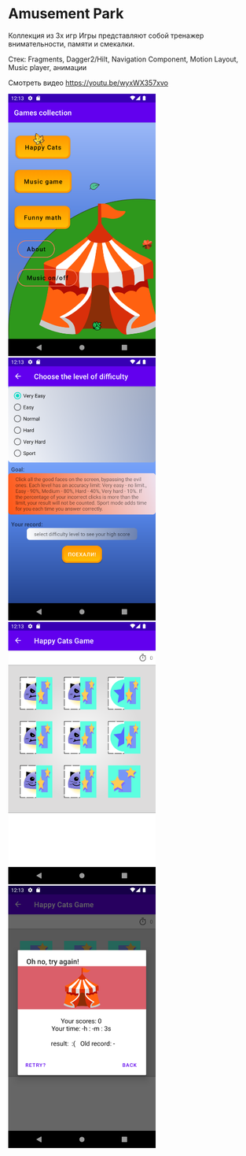 Amusement Park
=================
Коллекция из 3х игр 
Игры представляют собой тренажер внимательности, памяти и смекалки. 

Стек: Fragments, Dagger2/Hilt, Navigation Component, Motion Layout, Music player, анимации

Смотреть видео https://youtu.be/wyxWX357xvo

<img src="https://github.com/AlexanderKott/game2/blob/main/images/1.png?raw=true" width="300"/>

<img src="https://github.com/AlexanderKott/game2/blob/main/images/2.png?raw=true" width="300"/>


<img src="https://github.com/AlexanderKott/game2/blob/main/images/3.png?raw=true" width="300"/>


<img src="https://github.com/AlexanderKott/game2/blob/main/images/4.png?raw=true" width="300"/>